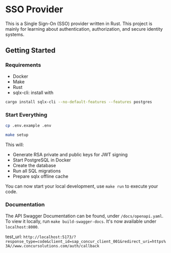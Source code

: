 # SSO Provider

This is a Single Sign-On (SSO) provider written in Rust.
This project is mainly for learning about authentication, authorization, and secure identity systems.

## Getting Started

### Requirements

- Docker
- Make
- Rust
- sqlx-cli: install with

```bash
cargo install sqlx-cli --no-default-features --features postgres
```

### Start Everything

```bash
cp .env.example .env
```

```bash
make setup
```

This will:

- Generate RSA private and public keys for JWT signing
- Start PostgreSQL in Docker
- Create the database
- Run all SQL migrations
- Prepare sqlx offline cache

You can now start your local development, use `make run` to execute your code.

### Documentation

The API Swagger Documentation can be found, under `/docs/openapi.yaml`. To view it locally, run `make build-swagger-docs`. It's now available under `localhost:8000`.

test_url: `http://localhost:5173/?response_type=code&client_id=sap_concur_client_001&redirect_uri=https%3A//www.concursolutions.com/auth/callback`
